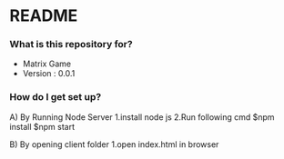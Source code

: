 # README #


### What is this repository for? ###

* Matrix Game
* Version : 0.0.1


### How do I get set up? ###

A) By Running Node Server
1.install node js
2.Run following cmd
    $npm install
    $npm start

B) By opening client folder
    1.open index.html in browser     